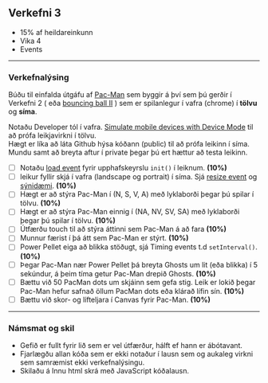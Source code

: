 ## Verkefni 3 
- 15% af heildareinkunn
- Vika 4
- Events

---

### Verkefnalýsing
Búðu til einfalda útgáfu af [Pac-Man](https://en.wikipedia.org/wiki/Pac-Man) sem byggir á því sem þú gerðir í Verkefni 2 ( eða [bouncing ball II](https://mdn.github.io/learning-area/javascript/oojs/assessment/) ) sem er spilanlegur í vafra (chrome) í **tölvu** og **síma**. 

Notaðu Developer tól í vafra. [Simulate mobile devices with Device Mode](https://developer.chrome.com/docs/devtools/device-mode/#type) til að prófa leikjavirkni í tölvu. <br> Hægt er líka að láta Github hýsa kóðann (public) til að prófa leikinn í síma. Mundu samt að breyta aftur í private þegar þú ert hættur að testa leikinn.

- [ ] Notaðu [load event](https://developer.mozilla.org/en-US/docs/Web/API/Window/load_event) fyrir upphafskeyrslu `init()` í leiknum. **(10%)**
- [ ] leikur fyllir skjá í vafra (landscape og portrait) í síma. Sjá [resize event](https://developer.mozilla.org/en-US/docs/Web/API/Window/resize_event) og [sýnidæmi](https://youtu.be/vxljFhP2krI?list=PLpPnRKq7eNW3We9VdCfx9fprhqXHwTPXL&t=1272).  **(10%)**
- [ ] Hægt er að stýra Pac-Man í (N, S, V, A) með lyklaborði þegar þú spilar í tölvu. **(10%)**
- [ ] Hægt er að stýra Pac-Man einnig í (NA, NV, SV, SA) með lyklaborði þegar þú spilar í tölvu. **(10%)**
- [ ] Útfærðu touch til að stýra áttinni sem Pac-Man á að fara **(10%)**
- [ ] Munnur færist í þá átt sem Pac-Man er stýrt. **(10%)**
- [ ] Power Pellet eiga að blikka stöðugt, sjá Timing events t.d `setInterval()`.  **(10%)**
- [ ] Þegar Pac-Man nær Power Pellet þá breyta Ghosts um lit (eða blikka) í 5 sekúndur, á þeim tíma getur Pac-Man drepið Ghosts. **(10%)**
- [ ] Bættu við 50 PacMan dots um skjáinn sem gefa stig. Leik er lokið þegar Pac-Man hefur safnað öllum PacMan dots eða klárað lífin sín. **(10%)** 
- [ ] Bættu við skor- og lífteljara í Canvas fyrir Pac-Man. **(10%)**
      
---

### Námsmat og skil	
* Gefið er fullt fyrir lið sem er vel útfærður, hálft ef hann er ábótavant. 
* Fjarlægðu allan kóða sem er ekki notaður í lausn sem og aukaleg virkni sem samræmist ekki verkefnalýsingu.
* Skilaðu á Innu html skrá með JavaScript kóðalausn.



